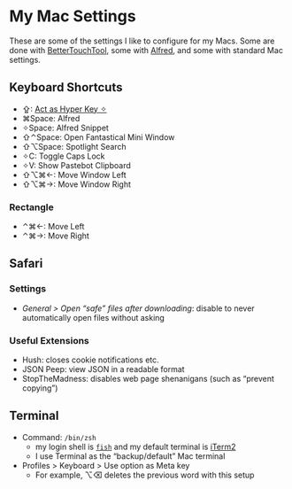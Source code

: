 # My Mac Settings

These are some of the settings I like to configure for my Macs. Some are done with [BetterTouchTool](bettertouchtool.md), some with [Alfred](alfred/README.md), and some with standard Mac settings.

## Keyboard Shortcuts

- ⇪: [Act as Hyper Key ✧](bettertouchtool.md#caps-lock-as-hyper-key)
- ⌘Space: Alfred
- ✧Space: Alfred Snippet
- ⇧⌃Space: Open Fantastical Mini Window
- ⇧⌥Space: Spotlight Search
- ✧C: Toggle Caps Lock
- ✧V: Show Pastebot Clipboard
- ⇧⌥⌘←: Move Window Left
- ⇧⌥⌘→: Move Window Right

### Rectangle

- ⌃⌘←: Move Left
- ⌃⌘→: Move Right

## Safari

### Settings

- *General > Open “safe” files after downloading*: disable to never automatically open files without asking

### Useful Extensions

- Hush: closes cookie notifications etc.
- JSON Peep: view JSON in a readable format
- StopTheMadness: disables web page shenanigans (such as “prevent copying”)

## Terminal

- Command: `/bin/zsh`
  - my login shell is [`fish`](/programming/fish/) and my default terminal is [iTerm2](/apps/iterm2.md)
  - I use Terminal as the “backup/default” Mac terminal
- Profiles > Keyboard > Use option as Meta key
  - For example, ⌥⌫ deletes the previous word with this setup
